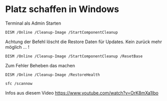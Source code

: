 # Platz schaffen in Windows

Terminal als Admin Starten
```
DISM /Online /Cleanup-Image /StartComponentCleanup
```
Achtung der Befehl löscht die Restore Daten für Updates. Kein zurück mehr möglich ... !
```
DISM /Online /Cleanup-Image /StartComponentCleanup /ResetBase
```

Zum Fehler Beheben das machen

```
DISM /Online /Cleanup-Image /RestoreHealth
```

```
sfc /scannow
```

Infos aus diesem Video https://www.youtube.com/watch?v=OrK8mXa1lbo 
